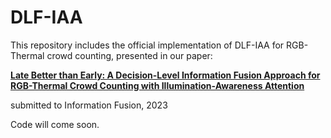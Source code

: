 # DLF-IAA

This repository includes the official implementation of DLF-IAA for RGB-Thermal crowd counting, presented in our paper:

**[Late Better than Early: A Decision-Level Information Fusion Approach for RGB-Thermal Crowd Counting with Illumination-Awareness Attention]()**

submitted to Information Fusion, 2023

Code will come soon.
